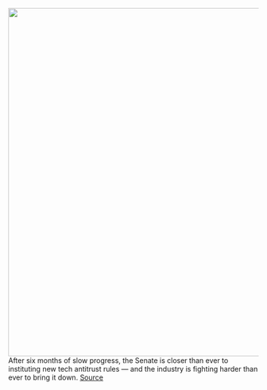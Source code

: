 <img src='https://cdn.vox-cdn.com/thumbor/jhIqYMktrV3xv3z5rgRv_bSrdOQ=/0x0:2040x1360/1200x800/filters:focal(857x517:1183x843)/cdn.vox-cdn.com/uploads/chorus_image/image/70964264/acastro_181106_1777_flag_0003.0.jpg' width='700px' /><br/>
After six months of slow progress, the Senate is closer than ever to instituting new tech antitrust rules — and the industry is fighting harder than ever to bring it down.
<a href='https://www.theverge.com/2022/6/10/23162438/american-innovation-choice-online-act-aico-klobuchar-grassley-senate'> Source <a/>
